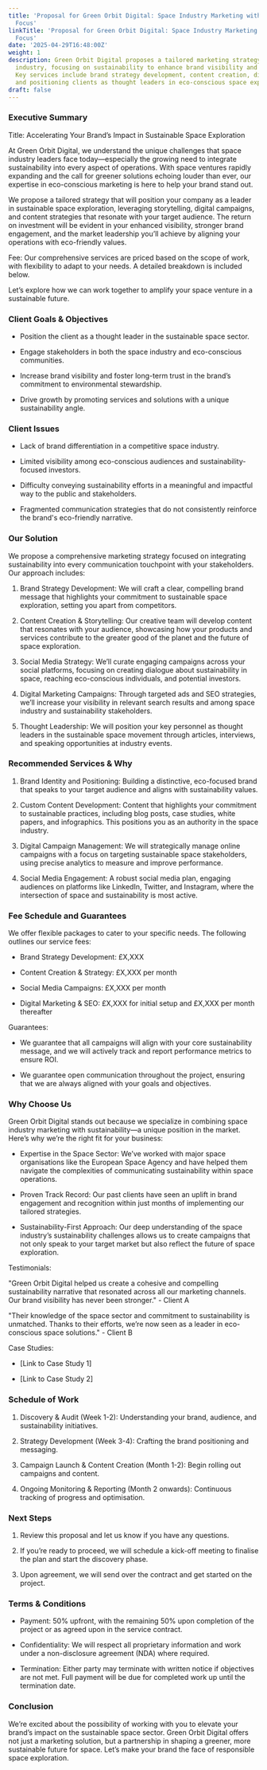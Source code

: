 ```yaml
---
title: 'Proposal for Green Orbit Digital: Space Industry Marketing with a Sustainable
  Focus'
linkTitle: 'Proposal for Green Orbit Digital: Space Industry Marketing with a Sustainable
  Focus'
date: '2025-04-29T16:48:00Z'
weight: 1
description: Green Orbit Digital proposes a tailored marketing strategy for the space
  industry, focusing on sustainability to enhance brand visibility and engagement.
  Key services include brand strategy development, content creation, digital campaigns,
  and positioning clients as thought leaders in eco-conscious space exploration.
draft: false
---
```



<!-- Unsupported block type: divider -->

### Executive Summary

Title: Accelerating Your Brand’s Impact in Sustainable Space Exploration

At Green Orbit Digital, we understand the unique challenges that space industry leaders face today—especially the growing need to integrate sustainability into every aspect of operations. With space ventures rapidly expanding and the call for greener solutions echoing louder than ever, our expertise in eco-conscious marketing is here to help your brand stand out.

We propose a tailored strategy that will position your company as a leader in sustainable space exploration, leveraging storytelling, digital campaigns, and content strategies that resonate with your target audience. The return on investment will be evident in your enhanced visibility, stronger brand engagement, and the market leadership you’ll achieve by aligning your operations with eco-friendly values.

Fee: Our comprehensive services are priced based on the scope of work, with flexibility to adapt to your needs. A detailed breakdown is included below.

Let’s explore how we can work together to amplify your space venture in a sustainable future.

<!-- Unsupported block type: divider -->

### Client Goals & Objectives

- Position the client as a thought leader in the sustainable space sector.

- Engage stakeholders in both the space industry and eco-conscious communities.

- Increase brand visibility and foster long-term trust in the brand’s commitment to environmental stewardship.

- Drive growth by promoting services and solutions with a unique sustainability angle.

<!-- Unsupported block type: divider -->

### Client Issues

- Lack of brand differentiation in a competitive space industry.

- Limited visibility among eco-conscious audiences and sustainability-focused investors.

- Difficulty conveying sustainability efforts in a meaningful and impactful way to the public and stakeholders.

- Fragmented communication strategies that do not consistently reinforce the brand's eco-friendly narrative.

<!-- Unsupported block type: divider -->

### Our Solution

We propose a comprehensive marketing strategy focused on integrating sustainability into every communication touchpoint with your stakeholders. Our approach includes:

1. Brand Strategy Development: We will craft a clear, compelling brand message that highlights your commitment to sustainable space exploration, setting you apart from competitors.

1. Content Creation & Storytelling: Our creative team will develop content that resonates with your audience, showcasing how your products and services contribute to the greater good of the planet and the future of space exploration.

1. Social Media Strategy: We’ll curate engaging campaigns across your social platforms, focusing on creating dialogue about sustainability in space, reaching eco-conscious individuals, and potential investors.

1. Digital Marketing Campaigns: Through targeted ads and SEO strategies, we’ll increase your visibility in relevant search results and among space industry and sustainability stakeholders.

1. Thought Leadership: We will position your key personnel as thought leaders in the sustainable space movement through articles, interviews, and speaking opportunities at industry events.

<!-- Unsupported block type: divider -->

### Recommended Services & Why

1. Brand Identity and Positioning: Building a distinctive, eco-focused brand that speaks to your target audience and aligns with sustainability values.

1. Custom Content Development: Content that highlights your commitment to sustainable practices, including blog posts, case studies, white papers, and infographics. This positions you as an authority in the space industry.

1. Digital Campaign Management: We will strategically manage online campaigns with a focus on targeting sustainable space stakeholders, using precise analytics to measure and improve performance.

1. Social Media Engagement: A robust social media plan, engaging audiences on platforms like LinkedIn, Twitter, and Instagram, where the intersection of space and sustainability is most active.

<!-- Unsupported block type: divider -->

### Fee Schedule and Guarantees

We offer flexible packages to cater to your specific needs. The following outlines our service fees:

- Brand Strategy Development: £X,XXX

- Content Creation & Strategy: £X,XXX per month

- Social Media Campaigns: £X,XXX per month

- Digital Marketing & SEO: £X,XXX for initial setup and £X,XXX per month thereafter

Guarantees:

- We guarantee that all campaigns will align with your core sustainability message, and we will actively track and report performance metrics to ensure ROI.

- We guarantee open communication throughout the project, ensuring that we are always aligned with your goals and objectives.

<!-- Unsupported block type: divider -->

### Why Choose Us

Green Orbit Digital stands out because we specialize in combining space industry marketing with sustainability—a unique position in the market. Here’s why we’re the right fit for your business:

- Expertise in the Space Sector: We’ve worked with major space organisations like the European Space Agency and have helped them navigate the complexities of communicating sustainability within space operations.

- Proven Track Record: Our past clients have seen an uplift in brand engagement and recognition within just months of implementing our tailored strategies.

- Sustainability-First Approach: Our deep understanding of the space industry’s sustainability challenges allows us to create campaigns that not only speak to your target market but also reflect the future of space exploration.

Testimonials:

"Green Orbit Digital helped us create a cohesive and compelling sustainability narrative that resonated across all our marketing channels. Our brand visibility has never been stronger." - Client A

"Their knowledge of the space sector and commitment to sustainability is unmatched. Thanks to their efforts, we’re now seen as a leader in eco-conscious space solutions." - Client B

Case Studies:

- [Link to Case Study 1]

- [Link to Case Study 2]

<!-- Unsupported block type: divider -->

### Schedule of Work

1. Discovery & Audit (Week 1-2): Understanding your brand, audience, and sustainability initiatives.

1. Strategy Development (Week 3-4): Crafting the brand positioning and messaging.

1. Campaign Launch & Content Creation (Month 1-2): Begin rolling out campaigns and content.

1. Ongoing Monitoring & Reporting (Month 2 onwards): Continuous tracking of progress and optimisation.

<!-- Unsupported block type: divider -->

### Next Steps

1. Review this proposal and let us know if you have any questions.

1. If you’re ready to proceed, we will schedule a kick-off meeting to finalise the plan and start the discovery phase.

1. Upon agreement, we will send over the contract and get started on the project.

<!-- Unsupported block type: divider -->

### Terms & Conditions

- Payment: 50% upfront, with the remaining 50% upon completion of the project or as agreed upon in the service contract.

- Confidentiality: We will respect all proprietary information and work under a non-disclosure agreement (NDA) where required.

- Termination: Either party may terminate with written notice if objectives are not met. Full payment will be due for completed work up until the termination date.

<!-- Unsupported block type: divider -->

### Conclusion

We’re excited about the possibility of working with you to elevate your brand’s impact on the sustainable space sector. Green Orbit Digital offers not just a marketing solution, but a partnership in shaping a greener, more sustainable future for space. Let’s make your brand the face of responsible space exploration.